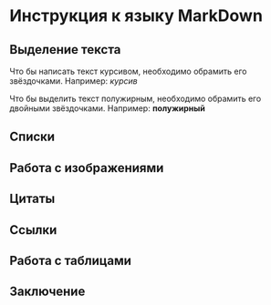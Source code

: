 # Инструкция к языку MarkDown

## Выделение текста 

Что бы написать текст курсивом, необходимо обрамить его звёздочками. Например: *курсив*

Что бы выделить текст полужирным, необходимо обрамить его двойными звёздочками. Например: **полужирный**

## Списки 

## Работа с изображениями 

## Цитаты 

## Ссылки 

## Работа с таблицами 

## Заключение 
